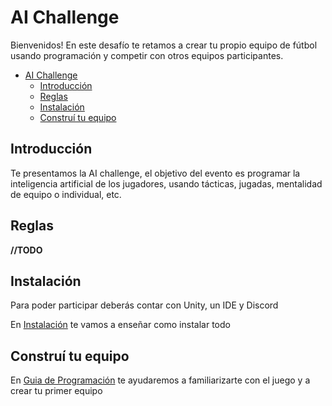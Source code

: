 # AI Challenge
 
Bienvenidos! En este desafío te retamos a crear tu propio equipo de fútbol usando programación y competir con otros equipos participantes.
 
- [AI Challenge](#ai-challenge)
  - [Introducción](#introducción)
  - [Reglas](#reglas)
  - [Instalación](#instalación)
  - [Construí tu equipo](#construí-tu-equipo)

## Introducción
Te presentamos la AI challenge, el objetivo del evento es programar la inteligencia artificial de los jugadores, usando tácticas, jugadas, mentalidad de equipo o individual, etc.

## Reglas

**//TODO**

## Instalación
Para poder participar deberás contar con Unity, un IDE y Discord

En [Instalación](INSTALACION.md) te vamos a enseñar como instalar todo

## Construí tu equipo
En [Guia de Programación](GUIA.md) te ayudaremos a familiarizarte con el juego y a crear tu primer equipo
